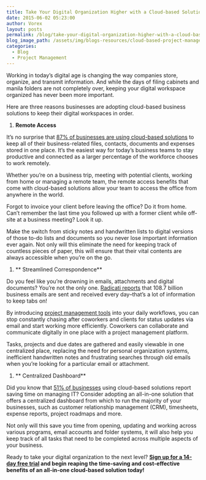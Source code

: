 ```yaml
---
title: Take Your Digital Organization Higher with a Cloud-based Solution
date: 2015-06-02 05:23:00
author: Vorex
layout: posts
permalink: /blog/take-your-digital-organization-higher-with-a-cloud-based-solution/
blog_image_path: /assets/img/blogs-resources/cloud-based-project-management-2.jpg
categories:
  - Blog
  - Project Management
---
```



Working in today’s digital age is changing the way companies store, organize, and transmit information. And while the days of filing cabinets and manila folders are not completely over, keeping your digital workspace organized has never been more important.

Here are three reasons businesses are adopting cloud-based business solutions to keep their digital workspaces in order.<!--more-->

1. **Remote Access**

It’s no surprise that [87% of businesses are using cloud-based solutions](http://www.rightscale.com/blog/cloud-industry-insights/cloud-computing-trends-2014-state-cloud-survey) to keep all of their business-related files, contacts, documents and expenses stored in one place. It’s the easiest way for today’s business teams to stay productive and connected as a larger percentage of the workforce chooses to work remotely.

Whether you’re on a business trip, meeting with potential clients, working from home or managing a remote team, the remote access benefits that come with cloud-based solutions allow your team to access the office from anywhere in the world.

Forgot to invoice your client before leaving the office? Do it from home. Can’t remember the last time you followed up with a former client while off-site at a business meeting? Look it up.

Make the switch from sticky notes and handwritten lists to digital versions of those to-do lists and documents so you never lose important information ever again. Not only will this eliminate the need for keeping track of countless pieces of paper, this will ensure that their vital contents are always accessible when you’re on the go.

1. ** Streamlined Correspondence**

Do you feel like you’re drowning in emails, attachments and digital documents? You’re not the only one. [Radicati reports](http://www.radicati.com/wp/wp-content/uploads/2014/01/Email-Statistics-Report-2014-2018-Executive-Summary.pdf) that 108.7 billion business emails are sent and received every day–that’s a lot of information to keep tabs on!

By introducing [project management tools](http://www.vorex.com/product/) into your daily workflows, you can stop constantly chasing after coworkers and clients for status updates via email and start working more efficiently. Coworkers can collaborate and communicate digitally in one place with a project management platform.

Tasks, projects and due dates are gathered and easily viewable in one centralized place, replacing the need for personal organization systems, inefficient handwritten notes and frustrating searches through old emails when you’re looking for a particular email or attachment.

1. ** Centralized Dashboard**

Did you know that [51% of businesses](http://www.rackspace.com/blog/infographic-the-state-of-smb-cloud-adoption-in-2014/) using cloud-based solutions report saving time on managing IT? Consider adopting an all-in-one solution that offers a centralized dashboard from which to run the majority of your businesses, such as customer relationship management (CRM), timesheets, expense reports, project roadmaps and more.

Not only will this save you time from opening, updating and working across various programs, email accounts and folder systems, it will also help you keep track of all tasks that need to be completed across multiple aspects of your business.

Ready to take your digital organization to the next level? **[Sign up for a 14-day free trial](http://www.vorex.com/product/) and begin reaping the time-saving and cost-effective benefits of an all-in-one cloud-based solution today!**